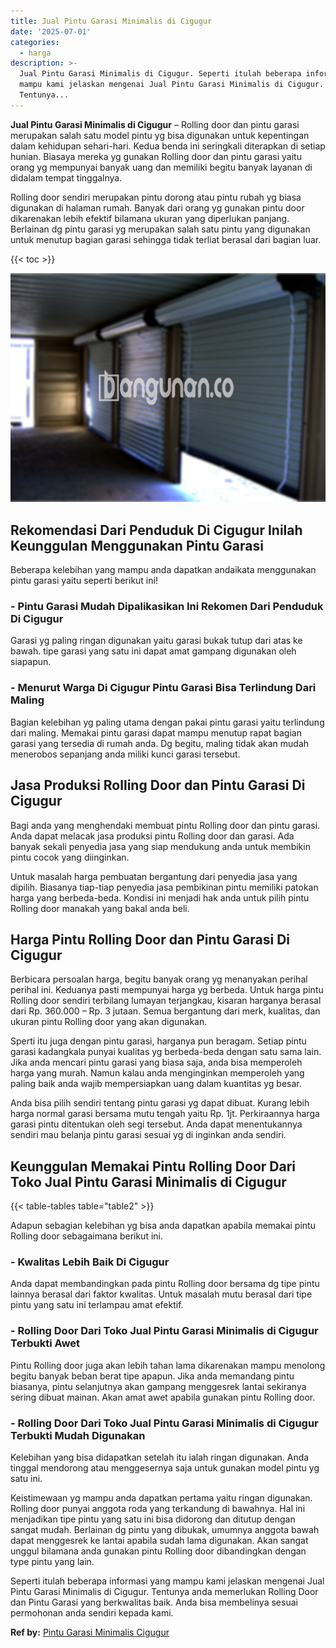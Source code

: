```yaml
---
title: Jual Pintu Garasi Minimalis di Cigugur
date: '2025-07-01'
categories:
  - harga
description: >-
  Jual Pintu Garasi Minimalis di Cigugur. Seperti itulah beberapa informasi yang
  mampu kami jelaskan mengenai Jual Pintu Garasi Minimalis di Cigugur.
  Tentunya...
---
```


**Jual Pintu Garasi Minimalis di Cigugur** – Rolling door dan pintu garasi merupakan salah satu model pintu yg bisa digunakan untuk kepentingan dalam kehidupan sehari-hari. Kedua benda ini seringkali diterapkan di setiap hunian. Biasaya mereka yg gunakan Rolling door dan pintu garasi yaitu orang yg mempunyai banyak uang dan memiliki begitu banyak layanan di didalam tempat tinggalnya.

Rolling door sendiri merupakan pintu dorong atau pintu rubah yg biasa digunakan di halaman rumah. Banyak dari orang yg gunakan pintu door dikarenakan lebih efektif bilamana ukuran yang diperlukan panjang. Berlainan dg pintu garasi yg merupakan salah satu pintu yang digunakan untuk menutup bagian garasi sehingga tidak terliat berasal dari bagian luar.

{{< toc >}}

![Jual Pintu Garasi Minimalis di Cigugur](/images/pintu-garasi-52.png)

## Rekomendasi Dari Penduduk Di Cigugur Inilah Keunggulan Menggunakan Pintu Garasi

Beberapa kelebihan yang mampu anda dapatkan andaikata menggunakan pintu garasi yaitu seperti berikut ini!

### \- Pintu Garasi Mudah Dipalikasikan Ini Rekomen Dari Penduduk Di Cigugur

Garasi yg paling ringan digunakan yaitu garasi bukak tutup dari atas ke bawah. tipe garasi yang satu ini dapat amat gampang digunakan oleh siapapun.

### \- Menurut Warga Di Cigugur Pintu Garasi Bisa Terlindung Dari Maling

Bagian kelebihan yg paling utama dengan pakai pintu garasi yaitu terlindung dari maling. Memakai pintu garasi dapat mampu menutup rapat bagian garasi yang tersedia di rumah anda. Dg begitu, maling tidak akan mudah menerobos sepanjang anda miliki kunci garasi tersebut.

## Jasa Produksi Rolling Door dan Pintu Garasi Di Cigugur

Bagi anda yang menghendaki membuat pintu Rolling door dan pintu garasi. Anda dapat melacak jasa produksi pintu Rolling door dan garasi. Ada banyak sekali penyedia jasa yang siap mendukung anda untuk membikin pintu cocok yang diinginkan.

Untuk masalah harga pembuatan bergantung dari penyedia jasa yang dipilih. Biasanya tiap-tiap penyedia jasa pembikinan pintu memiliki patokan harga yang berbeda-beda. Kondisi ini menjadi hak anda untuk pilih pintu Rolling door manakah yang bakal anda beli.

## Harga Pintu Rolling Door dan Pintu Garasi Di Cigugur

Berbicara persoalan harga, begitu banyak orang yg menanyakan perihal perihal ini. Keduanya pasti mempunyai harga yg berbeda. Untuk harga pintu Rolling door sendiri terbilang lumayan terjangkau, kisaran harganya berasal dari Rp. 360.000 – Rp. 3 jutaan. Semua bergantung dari merk, kualitas, dan ukuran pintu Rolling door yang akan digunakan.

Sperti itu juga dengan pintu garasi, harganya pun beragam. Setiap pintu garasi kadangkala punyai kualitas yg berbeda-beda dengan satu sama lain. Jika anda mencari pintu garasi yang biasa saja, anda bisa memperoleh harga yang murah. Namun kalau anda menginginkan memperoleh yang paling baik anda wajib mempersiapkan uang dalam kuantitas yg besar.

Anda bisa pilih sendiri tentang pintu garasi yg dapat dibuat. Kurang lebih harga normal garasi bersama mutu tengah yaitu Rp. 1jt. Perkiraannya harga garasi pintu ditentukan oleh segi tersebut. Anda dapat menentukannya sendiri mau belanja pintu garasi sesuai yg di inginkan anda sendiri.

## Keunggulan Memakai Pintu Rolling Door Dari Toko Jual Pintu Garasi Minimalis di Cigugur

{{< table-tables table="table2" >}}

Adapun sebagian kelebihan yg bisa anda dapatkan apabila memakai pintu Rolling door sebagaimana berikut ini.

### \- Kwalitas Lebih Baik Di Cigugur

Anda dapat membandingkan pada pintu Rolling door bersama dg tipe pintu lainnya berasal dari faktor kwalitas. Untuk masalah mutu berasal dari tipe pintu yang satu ini terlampau amat efektif.

### \- Rolling Door Dari Toko Jual Pintu Garasi Minimalis di Cigugur Terbukti Awet

Pintu Rolling door juga akan lebih tahan lama dikarenakan mampu menolong begitu banyak beban berat tipe apapun. Jika anda memandang pintu biasanya, pintu selanjutnya akan gampang menggesrek lantai sekiranya sering dibuat mainan. Akan amat awet apabila gunakan pintu Rolling door.

### \- Rolling Door Dari Toko Jual Pintu Garasi Minimalis di Cigugur Terbukti Mudah Digunakan

Kelebihan yang bisa didapatkan setelah itu ialah ringan digunakan. Anda tinggal mendorong atau menggesernya saja untuk gunakan model pintu yg satu ini.

Keistimewaan yg mampu anda dapatkan pertama yaitu ringan digunakan. Rolling door punyai anggota roda yang terkandung di bawahnya. Hal ini menjadikan tipe pintu yang satu ini bisa didorong dan ditutup dengan sangat mudah. Berlainan dg pintu yang dibukak, umumnya anggota bawah dapat menggesrek ke lantai apabila sudah lama digunakan. Akan sangat unggul bilamana anda gunakan pintu Rolling door dibandingkan dengan type pintu yang lain.

Seperti itulah beberapa informasi yang mampu kami jelaskan mengenai Jual Pintu Garasi Minimalis di Cigugur. Tentunya anda memerlukan Rolling Door dan Pintu Garasi yang berkwalitas baik. Anda bisa membelinya sesuai permohonan anda sendiri kepada kami.

**Ref by:** [Pintu Garasi Minimalis Cigugur](https://id.wikipedia.org/wiki/Pintu)
